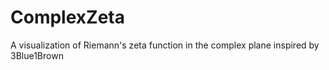 # ComplexZeta
A visualization of Riemann's zeta function in the complex plane inspired by 3Blue1Brown
